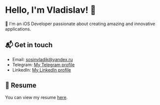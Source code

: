 # Hello, I'm Vladislav! 👋

📱 I'm an iOS Developer passionate about creating amazing and innovative applications.

## 📬 Get in touch

- Email: [sosinvladik@yandex.ru](mailto:sosinvladik@yandex.ru)
- Telegram: [My Telegram profile](https://t.me/vladvelik)
- LinkedIn: [My LinkedIn profile](https://www.linkedin.com/in/vladislav-sosin-3a0283228/)

## 📄 Resume

You can view my resume [here](https://docs.google.com/document/d/1mQViY1Q1So2dziz_uzZmJDcbuwYSLGiL/edit).

